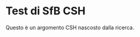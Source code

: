 # <a name="testing-sfb-csh"></a>Test di SfB CSH

Questo è un argomento CSH nascosto dalla ricerca.



